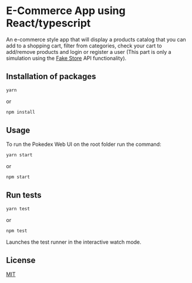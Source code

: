 # E-Commerce App using React/typescript

An e-commerce style app that will display a products catalog that you can add to a shopping cart, filter from categories, check your cart to add/remove products and login or register a user (This part is only a simulation using the [Fake Store](https://fakestoreapi.com/) API functionality).

## Installation of packages

```bash
yarn
```
or

```bash
npm install
```

## Usage

To run the Pokedex Web UI on the root folder run the command:

```bash
yarn start
```
or
```bash
npm start
```
## Run tests

```bash
yarn test
```
or

```bash
npm test
```
Launches the test runner in the interactive watch mode.


## License

[MIT](https://choosealicense.com/licenses/mit/)

